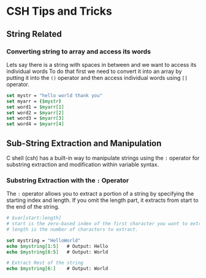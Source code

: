 # CSH Tips and Tricks

## String Related

### Converting string to array and access its words
Lets say there is a string with spaces in between and we want to access its individual words
To do that first we need to convert it into an array by putting it into the `()` operator and then access individual words using `[]` operator.

```csh
set mystr = "hello world thank you"
set myarr = ($mystr)
set word1 = $myarr[1]
set word2 = $myarr[2]
set word3 = $myarr[3]
set word4 = $myarr[4]
```

## Sub-String Extraction and Manipulation

C shell (csh) has a built-in way to manipulate strings using the `:` operator for substring extraction and modification within variable syntax.

### Substring Extraction with the `:` Operator
The `:` operator allows you to extract a portion of a string by specifying the starting index and length.
If you omit the length part, it extracts from start to the end of the string.

```csh
# $var[start:length]
# start is the zero-based index of the first character you want to extract.
# length is the number of characters to extract.

set mystring = "HelloWorld"
echo $mystring[1:5]   # Output: Hello
echo $mystring[6:5]   # Output: World

# Extract Rest of the string
echo $mystring[6:]    # Output: World
```
